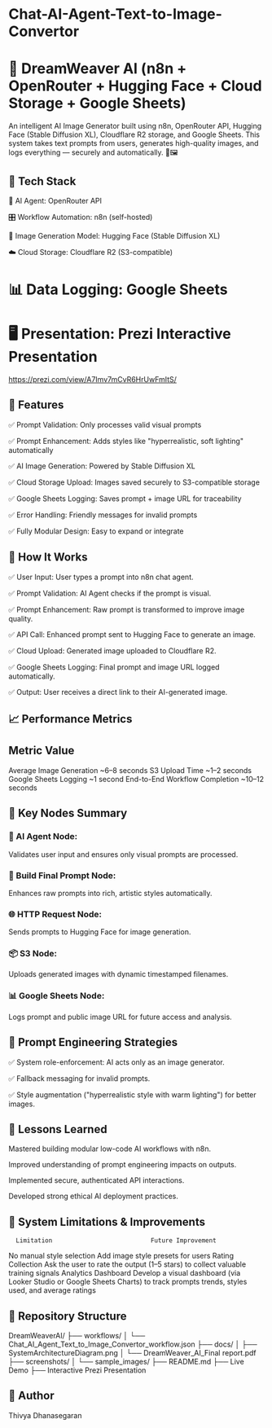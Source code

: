 # Chat-AI-Agent-Text-to-Image-Convertor

# 🎨 DreamWeaver AI (n8n + OpenRouter + Hugging Face + Cloud Storage + Google Sheets)
An intelligent AI Image Generator built using n8n, OpenRouter API, Hugging Face (Stable Diffusion XL), Cloudflare R2 storage, and Google Sheets.
This system takes text prompts from users, generates high-quality images, and logs everything — securely and automatically. 🚀🖼️

## 🔧 Tech Stack
🤖 AI Agent: OpenRouter API

🎛️ Workflow Automation: n8n (self-hosted)

🎨 Image Generation Model: Hugging Face (Stable Diffusion XL)

☁️ Cloud Storage: Cloudflare R2 (S3-compatible)

# 📊 Data Logging: Google Sheets

# 🖥️ Presentation: Prezi Interactive Presentation
https://prezi.com/view/A7Imv7mCvR6HrUwFmItS/ 

## 🚀 Features
✅ Prompt Validation: Only processes valid visual prompts

✅ Prompt Enhancement: Adds styles like "hyperrealistic, soft lighting" automatically

✅ AI Image Generation: Powered by Stable Diffusion XL

✅ Cloud Storage Upload: Images saved securely to S3-compatible storage

✅ Google Sheets Logging: Saves prompt + image URL for traceability

✅ Error Handling: Friendly messages for invalid prompts

✅ Fully Modular Design: Easy to expand or integrate

## 🧠 How It Works
✅ User Input: User types a prompt into n8n chat agent.

✅ Prompt Validation: AI Agent checks if the prompt is visual.

✅ Prompt Enhancement: Raw prompt is transformed to improve image quality.

✅ API Call: Enhanced prompt sent to Hugging Face to generate an image.

✅ Cloud Upload: Generated image uploaded to Cloudflare R2.

✅ Google Sheets Logging: Final prompt and image URL logged automatically.

✅ Output: User receives a direct link to their AI-generated image.

## 📈 Performance Metrics

## Metric	                          Value
Average Image Generation	      ~6–8 seconds
S3 Upload Time	                  ~1–2 seconds
Google Sheets Logging	            ~1 second
End-to-End Workflow Completion	~10–12 seconds

## 📄 Key Nodes Summary
### 🔧 AI Agent Node:
Validates user input and ensures only visual prompts are processed.

### 🎨 Build Final Prompt Node:
Enhances raw prompts into rich, artistic styles automatically.

### 🌐 HTTP Request Node:
Sends prompts to Hugging Face for image generation.

### 📦 S3 Node:
Uploads generated images with dynamic timestamped filenames.

### 📊 Google Sheets Node:
Logs prompt and public image URL for future access and analysis.

## 🧠 Prompt Engineering Strategies
✅ System role-enforcement: AI acts only as an image generator.

✅ Fallback messaging for invalid prompts.

✅ Style augmentation ("hyperrealistic style with warm lighting") for better images.

## 🧠 Lessons Learned
Mastered building modular low-code AI workflows with n8n.

Improved understanding of prompt engineering impacts on outputs.

Implemented secure, authenticated API interactions.

Developed strong ethical AI deployment practices.

## 🚧 System Limitations & Improvements

      Limitation	                       Future Improvement
No manual style selection	          Add image style presets for users
    Rating Collection	                Ask the user to rate the output (1–5 stars) to collect valuable training signals
   Analytics Dashboard                  Develop a visual dashboard (via Looker Studio or Google Sheets Charts) to track prompts trends, 
                                        styles used, and average ratings

## 📂 Repository Structure

DreamWeaverAI/
├── workflows/
│   └── Chat_AI_Agent_Text_to_Image_Convertor_workflow.json
├── docs/
│   ├── SystemArchitectureDiagram.png
│   └── DreamWeaver_AI_Final report.pdf
├── screenshots/
│   └── sample_images/
├── README.md
├── Live Demo
├── Interactive Prezi Presentation


## 📝 Author
Thivya Dhanasegaran
